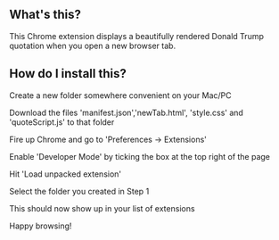 ## What's this?

This Chrome extension displays a beautifully rendered Donald Trump quotation when
you open a new browser tab.  

## How do I install this?

Create a new folder somewhere convenient on your Mac/PC

Download the files 'manifest.json','newTab.html', 'style.css' and 'quoteScript.js' to that folder

Fire up Chrome and go to 'Preferences -> Extensions'

Enable 'Developer Mode' by ticking the box at the top right of the page

Hit 'Load unpacked extension'

Select the folder you created in Step 1

This should now show up in your list of extensions

Happy browsing!
